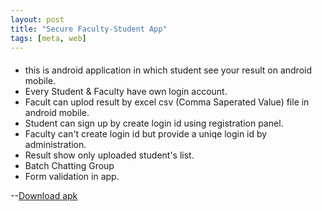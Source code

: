 ```yaml
---
layout: post
title: "Secure Faculty-Student App"
tags: [meta, web]
---
```


####
- this is android application in which student see your result on android mobile.
- Every Student & Faculty have own login account.
- Facult can uplod result by excel csv (Comma Saperated Value) file in android mobile.
- Student can sign up by create login id using registration panel.
- Faculty can't create login id but provide a uniqe login id by administration.
- Result show only uploaded student's list.
- Batch Chatting Group
- Form validation in app.

--[Download apk](https://www.dropbox.com/s/phpgnzdm46nnui0/com.share.sharaz.share.apk?dl=0)